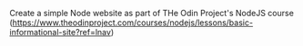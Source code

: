 Create a simple Node website as part of THe Odin Project's NodeJS course (https://www.theodinproject.com/courses/nodejs/lessons/basic-informational-site?ref=lnav)